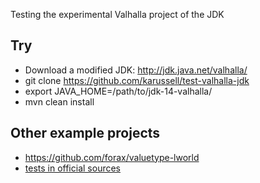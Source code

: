 Testing the experimental Valhalla project of the JDK

## Try

 * Download a modified JDK: http://jdk.java.net/valhalla/
 * git clone https://github.com/karussell/test-valhalla-jdk
 * export JAVA_HOME=/path/to/jdk-14-valhalla/
 * mvn clean install

## Other example projects

 * https://github.com/forax/valuetype-lworld
 * [tests in official sources](http://hg.openjdk.java.net/valhalla/valhalla/file/d5bf185cc738/test/jdk/valhalla/valuetypes/)
